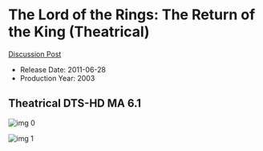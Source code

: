 # The Lord of the Rings: The Return of the King (Theatrical)

[Discussion Post](https://www.avsforum.com/threads/bass-eq-for-filtered-movies.2995212/post-59398192)

* Release Date: 2011-06-28
* Production Year: 2003

## Theatrical DTS-HD MA 6.1

![img 0](https://i.imgur.com/wiZjpcz.jpg)

![img 1](https://i.imgur.com/WCmowq1.png)

